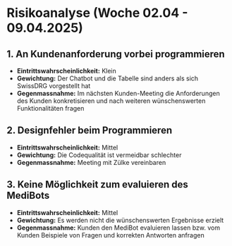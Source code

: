 # Risikoanalyse (Woche 02.04 - 09.04.2025)

## 1. An Kundenanforderung vorbei programmieren
- **Eintrittswahrscheinlichkeit:** Klein
- **Gewichtung:** Der Chatbot und die Tabelle sind anders als sich SwissDRG vorgestellt hat
- **Gegenmassnahme:** Im nächsten Kunden-Meeting die Anforderungen des Kunden konkretisieren und nach weiteren wünschenswerten Funktionalitäten fragen

## 2. Designfehler beim Programmieren
- **Eintrittswahrscheinlichkeit:** Mittel
- **Gewichtung:** Die Codequalität ist vermeidbar schlechter
- **Gegenmassnahme:** Meeting mit Zülke vereinbaren

## 3. Keine Möglichkeit zum evaluieren des MediBots
- **Eintrittswahrscheinlichkeit:** Mittel
- **Gewichtung:** Es werden nicht die wünschenswerten Ergebnisse erzielt
- **Gegenmassnahme:** Kunden den MediBot evaluieren lassen bzw. vom Kunden Beispiele von Fragen und korrekten Antworten anfragen
